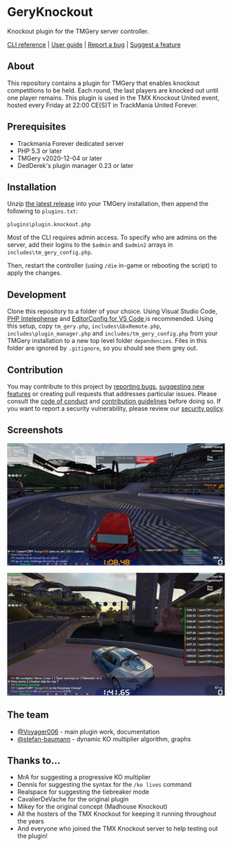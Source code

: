 # GeryKnockout
Knockout plugin for the TMGery server controller.

[CLI reference](docs/cli.md) | [User guide](docs/user-guide.md) | [Report a bug](https://github.com/ManiaExchange/GeryKnockout/issues/new?assignees=&labels=bug&template=bug_report.md&title=) | [Suggest a feature](https://github.com/ManiaExchange/GeryKnockout/issues/new?assignees=&labels=new+feature&template=feature_request.md&title=)

## About
This repository contains a plugin for TMGery that enables knockout competitions to be held. Each round, the last players are knocked out until one player remains. This plugin is used in the TMX Knockout United event, hosted every Friday at 22:00 CE(S)T in TrackMania United Forever.

## Prerequisites
- Trackmania Forever dedicated server
- PHP 5.3 or later
- TMGery v2020-12-04 or later
- DedDerek's plugin manager 0.23 or later

## Installation
Unzip [the latest release](https://github.com/ManiaExchange/GeryKnockout/releases) into your TMGery installation, then append the following to `plugins.txt`:

```
plugins\plugin.knockout.php
```

Most of the CLI requires admin access. To specify who are admins on the server, add their logins to the `$admin` and `$admin2` arrays in `includes\tm_gery_config.php`.

Then, restart the controller (using `/die` in-game or rebooting the script) to apply the changes.

## Development
Clone this repository to a folder of your choice. Using Visual Studio Code, [PHP Intelephense](https://marketplace.visualstudio.com/items?itemName=bmewburn.vscode-intelephense-client) and [EditorConfig for VS Code
](https://marketplace.visualstudio.com/items?itemName=EditorConfig.EditorConfig) is recommended. Using this setup, copy `tm_gery.php`, `includes\GbxRemote.php`, `includes\plugin_manager.php` and `includes/tm_gery_config.php` from your TMGery installation to a new top level folder `dependencies`. Files in this folder are ignored by `.gitignore`, so you should see them grey out.

## Contribution
You may contribute to this project by [reporting bugs](https://github.com/ManiaExchange/GeryKnockout/issues/new?assignees=&labels=bug&template=bug_report.md&title=), [suggesting new features](https://github.com/ManiaExchange/GeryKnockout/issues/new?assignees=&labels=new+feature&template=feature_request.md&title=) or creating pull requests that addresses particular issues. Please consult the [code of conduct](https://github.com/ManiaExchange/GeryKnockout/blob/main/CODE_OF_CONDUCT.md) and [contribution guidelines](https://github.com/ManiaExchange/GeryKnockout/blob/main/CONTRIBUTING.md) before doing so. If you want to report a security vulnerability, please review our [security policy](https://github.com/ManiaExchange/GeryKnockout/security/policy).

## Screenshots
![In-game screenshot showing the status bar](docs/img/screenshot-status-bar-324p.png)

![In-game screenshot showing the scoreboard](docs/img/screenshot-scoreboard-324p.png)

## The team
- [@Voyager006](https://github.com/Voyager006) - main plugin work, documentation
- [@stefan-baumann](https://github.com/stefan-baumann) - dynamic KO multiplier algorithm, graphs

## Thanks to...
- MrA for suggesting a progressive KO multiplier
- Dennis for suggesting the syntax for the `/ko lives` command
- Realspace for suggesting the tiebreaker mode
- CavalierDeVache for the original plugin
- Mikey for the original concept (Madhouse Knockout)
- All the hosters of the TMX Knockout for keeping it running throughout the years
- And everyone who joined the TMX Knockout server to help testing out the plugin!
